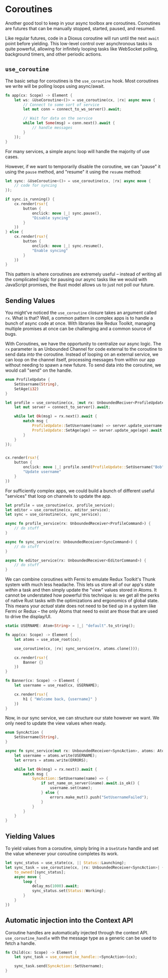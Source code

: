 # Coroutines

Another good tool to keep in your async toolbox are coroutines. Coroutines are futures that can be manually stopped, started, paused, and resumed.

Like regular futures, code in a Dioxus coroutine will run until the next `await` point before yielding. This low-level control over asynchronous tasks is quite powerful, allowing for infinitely looping tasks like WebSocket polling, background timers, and other periodic actions.

## `use_coroutine`

The basic setup for coroutines is the `use_coroutine` hook. Most coroutines we write will be polling loops using async/await.

```rust
fn app(cx: Scope) -> Element {
    let ws: &UseCoroutine<()> = use_coroutine(cx, |rx| async move {
        // Connect to some sort of service
        let mut conn = connect_to_ws_server().await;

        // Wait for data on the service
        while let Some(msg) = conn.next().await {
            // handle messages
        }
    });
}
```

For many services, a simple async loop will handle the majority of use cases.

However, if we want to temporarily disable the coroutine, we can "pause" it using the `pause` method, and "resume" it using the `resume` method:

```rust
let sync: &UseCoroutine<()> = use_coroutine(cx, |rx| async move {
    // code for syncing
});

if sync.is_running() {
    cx.render(rsx!{
        button {
            onclick: move |_| sync.pause(),
            "Disable syncing"
        }
    })
} else {
    cx.render(rsx!{
        button {
            onclick: move |_| sync.resume(),
            "Enable syncing"
        }
    })
}
```

This pattern is where coroutines are extremely useful – instead of writing all the complicated logic for pausing our async tasks like we would with JavaScript promises, the Rust model allows us to just not poll our future.

## Sending Values

You might've noticed the `use_coroutine` closure takes an argument called `rx`. What is that? Well, a common pattern in complex apps is to handle a bunch of async code at once. With libraries like Redux Toolkit, managing multiple promises at once can be challenging and a common source of bugs.

With Coroutines, we have the opportunity to centralize our async logic. The `rx` parameter is an Unbounded Channel for code external to the coroutine to send data *into* the coroutine. Instead of looping on an external service, we can loop on the channel itself, processing messages from within our app without needing to spawn a new future. To send data into the coroutine, we would call "send" on the handle.


```rust
enum ProfileUpdate {
    SetUsername(String),
    SetAge(i32)
}

let profile = use_coroutine(cx, |mut rx: UnboundedReciver<ProfileUpdate>| async move {
    let mut server = connect_to_server().await;

    while let Ok(msg) = rx.next().await {
        match msg {
            ProfileUpdate::SetUsername(name) => server.update_username(name).await,
            ProfileUpdate::SetAge(age) => server.update_age(age).await,
        }
    }
});


cx.render(rsx!{
    button {
        onclick: move |_| profile.send(ProfileUpdate::SetUsername("Bob".to_string())),
        "Update username"
    }
})
```

For sufficiently complex apps, we could build a bunch of different useful "services" that loop on channels to update the app.

```rust
let profile = use_coroutine(cx, profile_service);
let editor = use_coroutine(cx, editor_service);
let sync = use_coroutine(cx, sync_service);

async fn profile_service(rx: UnboundedReceiver<ProfileCommand>) {
    // do stuff
}

async fn sync_service(rx: UnboundedReceiver<SyncCommand>) {
    // do stuff
}

async fn editor_service(rx: UnboundedReceiver<EditorCommand>) {
    // do stuff
}
```

We can combine coroutines with Fermi to emulate Redux Toolkit's Thunk system with much less headache. This lets us store all of our app's state *within* a task and then simply update the "view" values stored in Atoms. It cannot be understated how powerful this technique is: we get all the perks of native Rust tasks with the optimizations and ergonomics of global state. This means your *actual* state does not need to be tied up in a system like Fermi or Redux – the only Atoms that need to exist are those that are used to drive the display/UI.

```rust
static USERNAME: Atom<String> = |_| "default".to_string();

fn app(cx: Scope) -> Element {
    let atoms = use_atom_root(cx);

    use_coroutine(cx, |rx| sync_service(rx, atoms.clone()));

    cx.render(rsx!{
        Banner {}
    })
}

fn Banner(cx: Scope) -> Element {
    let username = use_read(cx, USERNAME);

    cx.render(rsx!{
        h1 { "Welcome back, {username}" }
    })
}
```

Now, in our sync service, we can structure our state however we want. We only need to update the view values when ready.

```rust
enum SyncAction {
    SetUsername(String),
}

async fn sync_service(mut rx: UnboundedReceiver<SyncAction>, atoms: AtomRoot) {
    let username = atoms.write(USERNAME);
    let errors = atoms.write(ERRORS);

    while let Ok(msg) = rx.next().await {
        match msg {
            SyncAction::SetUsername(name) => {
                if set_name_on_server(&name).await.is_ok() {
                    username.set(name);
                } else {
                    errors.make_mut().push("SetUsernameFailed");
                }
            }
        }
    }
}
```

## Yielding Values

To yield values from a coroutine, simply bring in a `UseState` handle and set the value whenever your coroutine completes its work.


```rust
let sync_status = use_state(cx, || Status::Launching);
let sync_task = use_coroutine(cx, |rx: UnboundedReceiver<SyncAction>| {
    to_owned![sync_status];
    async move {
        loop {
            delay_ms(1000).await;
            sync_status.set(Status::Working);
        }
    }
})
```

## Automatic injection into the Context API

Coroutine handles are automatically injected through the context API. `use_coroutine_handle` with the message type as a generic can be used to fetch a handle.

```rust
fn Child(cx: Scope) -> Element {
    let sync_task = use_coroutine_handle::<SyncAction>(cx);

    sync_task.send(SyncAction::SetUsername);
}
```

